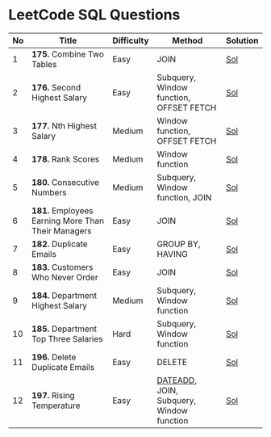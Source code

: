 # LeetCode SQL Questions

| No | Title                      | Difficulty | Method                                  | Solution |
|----|----------------------------|------------|-----------------------------------------|----------|
| 1  | __175.__ Combine Two Tables    | Easy       | JOIN                                    |[Sol](175-Combine-Two-Tables.sql)      |
| 2  | __176.__ Second Highest Salary | Easy       | Subquery, Window function, OFFSET FETCH |[Sol](176-Second-Highest-Salary.sql)           |
| 3  | __177.__ Nth Highest Salary    | Medium     | Window function, OFFSET FETCH          |[Sol](177-Nth-Highest-Salary.sql)          |
| 4  | __178.__ Rank Scores           | Medium     | Window function                         |[Sol](178-Rank-Scores.sql)          |
| 5  | __180.__ Consecutive Numbers   | Medium     | Subquery, Window function, JOIN         |[Sol](180-Consecutive-Numbers.sql)          |
| 6  | __181.__ Employees Earning More Than Their Managers | Easy | JOIN |[Sol](181-Employees-Earning-More-Than-Their-Managers.sql)|
| 7  | __182.__ Duplicate Emails      | Easy    | GROUP BY, HAVING         |[Sol](182-Duplicate-Emails.sql)          |
| 8  | __183.__ Customers Who Never Order | Easy    | JOIN                |[Sol](183-Customers-Who-Never-Order.sql) |
| 9  | __184.__ Department Highest Salary | Medium  | Subquery, Window function              |[Sol](184-Department-Highest-Salary.sql) |
| 10  | __185.__ Department Top Three Salaries| Hard    | Subquery, Window function           |[Sol](185-Department-Top-Three-Salaries.sql) |
| 11  | __196.__ Delete Duplicate Emails| Easy    | DELETE           |[Sol](196-Delete-Duplicate-Emails.sql) |
| 12  | __197.__ Rising Temperature| Easy    | [DATEADD](https://www.w3schools.com/sql/func_sqlserver_dateadd.asp), JOIN, Subquery, Window function          |[Sol](196-Delete-Duplicate-Emails.sql) |

